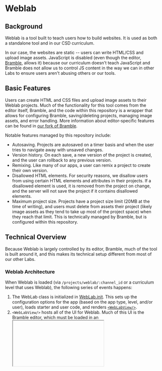 # Weblab

## Background

Weblab is a tool built to teach users how to build websites. It is used as both a standalone tool and in our CSD curriculum.

In our case, the websites are static -- users can write HTML/CSS and upload image assets. JavaScript is disabled (even though the editor, [Bramble](https://github.com/code-dot-org/bramble), allows it) because our curriculum doesn't teach JavaScript and Bramble does not allow us to control JS content in the way we can in other Labs to ensure users aren't abusing others or our tools.

## Basic Features

Users can create HTML and CSS files and upload image assets to their Weblab projects. Much of the functionality for this tool comes from the editor itself, Bramble, and the code within this repository is a wrapper that allows for configuring Bramble, saving/deleting projects, managing image assets, and error handling. More information about editor-specific features can be found in [our fork of Bramble](https://github.com/code-dot-org/bramble).

Notable features managed by this repository include:

- Autosaving. Projects are autosaved on a timer basis and when the user tries to navigate away with unsaved changes.
- Version history. On each save, a new version of the project is created, and the user can rollback to any previous version.
- Remixing. Like many of our apps, a user can remix a project to create their own version.
- Disallowed HTML elements. For security reasons, we disallow users from using certain HTML elements and attributes in their projects. If a disallowed element is used, it is removed from the project on change, and the server will not save the project if it contains disallowed elements.
- Maximum project size. Projects have a project size limit (20MB at the time of writing), and users must delete from assets their project (likely image assets as they tend to take up most of the project space) when they reach that limit. This is technically managed by Bramble, but is configured within this repository.

## Technical Overview

Because Weblab is largely controlled by its editor, Bramble, much of the tool is built around it, and this makes its technical setup different from most of our other Labs.

### Weblab Architecture

When Weblab is loaded (via `/projects/weblab/:channel_id` or a curriculum level that uses Weblab), the following series of events happens:

1. The WebLab class is initialized in [WebLab.init](https://github.com/code-dot-org/code-dot-org/blob/debdc4b7ad07d82d626b6683f2f1d10884c87aeb/apps/src/weblab/WebLab.js#L74). This sets up the configuration options for the app (based on the app type, level, and/or user), loads starter and user code, and renders [`<WebLabView/>`](https://github.com/code-dot-org/code-dot-org/blob/staging/apps/src/weblab/WebLabView.jsx).
2. `<WebLabView/>` hosts all of the UI for Weblab. Much of this UI is the Bramble editor, which must be loaded in an <iframe>. The `src` for this <iframe> points to an endpoint on our server ([`/weblab/host`](https://github.com/code-dot-org/code-dot-org/blob/staging/dashboard/app/controllers/weblab_host_controller.rb#L7)) that loads [brambleHost.js](https://github.com/code-dot-org/code-dot-org/blob/staging/apps/src/weblab/brambleHost.js).
3. brambleHost.js loads Bramble (which we host on S3) and is the connection between the WebLab class and [CdoBramble](https://github.com/code-dot-org/code-dot-org/blob/staging/apps/src/weblab/CdoBramble.js). CdoBramble sets up callbacks for Bramble events (like loading, mounting, project changes, etc.), manages the user's project filesystem, tracks local changes and syncs those changes with our servers, handles errors, and changes state in redux that `<WebLabView/>` can react to.

### Project Architecture

A Weblab project consists of 3 parts:

1. A channel entry, accessed via `/v3/channels/:channel_id`, which is stored in the Pegasus database's `storage_apps` table. This entry contains metadata about the channel -- channel ID, project name, project type, and timestamps.
2. A `manifest.json` file that contains metadata about the files in the project -- file names, the current version, the file type, and timestamps. This is stored in the `cdo-v3-files` S3 bucket.
3. The project files themselves (i.e., HTML/CSS code and image assets), also stored in the `cdo-v3-files` alongside the project's `manifest.json`.

Example: If my project contains an `index.html` file and a `style.css` file, then the `cdo-v3-files` S3 entry for my project would contain 3 files: `manifest.json` (with my project's metadata), `index.html` (with my HTML code), and `style.css` (with my CSS code). There would also be a corresponding record in the Pegasus `storage_apps` table.

All of the pieces above use S3's versioning system, which allows us to use our version history feature to point to any version previously saved in S3.
